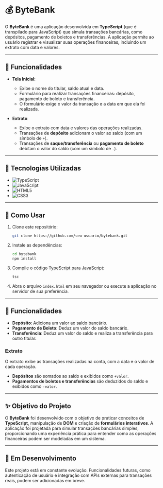 # 💰 ByteBank

O **ByteBank** é uma aplicação desenvolvida em **TypeScript** (que é transpilado para JavaScript) que simula transações bancárias, como depósitos, pagamento de boletos e transferências. A aplicação permite ao usuário registrar e visualizar suas operações financeiras, incluindo um extrato com data e valores. 

---

## 🚀 Funcionalidades

- **Tela Inicial**:
  - Exibe o nome do titular, saldo atual e data.
  - Formulário para realizar transações financeiras: depósito, pagamento de boleto e transferência.
  - O formulário exige o valor da transação e a data em que ela foi realizada.
  
- **Extrato**:
  - Exibe o extrato com data e valores das operações realizadas.
  - Transações de **depósito** adicionam o valor ao saldo (com um símbolo de `+`).
  - Transações de **saque/transferência** ou **pagamento de boleto** debitam o valor do saldo (com um símbolo de `-`).

---

## 🚀 Tecnologias Utilizadas

- ![TypeScript](https://img.shields.io/badge/TypeScript-3178C6?style=flat-square&logo=typescript&logoColor=white)
- ![JavaScript](https://img.shields.io/badge/JavaScript-F7DF1E?style=flat-square&logo=javascript&logoColor=black)
- ![HTML5](https://img.shields.io/badge/HTML5-E34F26?style=flat-square&logo=html5&logoColor=white)
- ![CSS3](https://img.shields.io/badge/CSS3-1572B6?style=flat-square&logo=css3&logoColor=white)

---

## 🧭 Como Usar

1. Clone este repositório:
    ```bash
    git clone https://github.com/seu-usuario/bytebank.git
    ```

2. Instale as dependências:
    ```bash
    cd bytebank
    npm install
    ```

3. Compile o código TypeScript para JavaScript:
    ```bash
    tsc
    ```

4. Abra o arquivo `index.html` em seu navegador ou execute a aplicação no servidor de sua preferência.

---

## 📝 Funcionalidades

- **Depósito**: Adiciona um valor ao saldo bancário.
- **Pagamento de Boleto**: Deduz um valor do saldo bancário.
- **Transferência**: Deduz um valor do saldo e realiza a transferência para outro titular.

### Extrato

O extrato exibe as transações realizadas na conta, com a data e o valor de cada operação.

- **Depósitos** são somados ao saldo e exibidos como `+valor`.
- **Pagamentos de boletos e transferências** são deduzidos do saldo e exibidos como `-valor`.

---

## ✨ Objetivo do Projeto

O **ByteBank** foi desenvolvido com o objetivo de praticar conceitos de **TypeScript**, manipulação de **DOM** e criação de **formulários interativos**. A aplicação foi projetada para simular transações bancárias simples, proporcionando uma experiência prática para entender como as operações financeiras podem ser modeladas em um sistema.

---

## 🚧 Em Desenvolvimento

Este projeto está em constante evolução. Funcionalidades futuras, como autenticação de usuário e integração com APIs externas para transações reais, podem ser adicionadas em breve.
